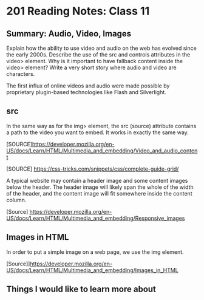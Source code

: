 # 201 Reading Notes: Class 11

## Summary: Audio, Video, Images

Explain how the ability to use video and audio on the web has evolved since the early 2000s.
Describe the use of the src and controls attributes in the video> element.
Why is it important to have fallback content inside the video> element?
Write a very short story where audio and video are characters.

The first influx of online videos and audio were made possible by proprietary plugin-based technologies like Flash and Silverlight.

## src

In the same way as for the img> element, the src (source) attribute contains a path to the video you want to embed. It works in exactly the same way.

[SOURCE]<https://developer.mozilla.org/en-US/docs/Learn/HTML/Multimedia_and_embedding/Video_and_audio_content>

[SOURCE] <https://css-tricks.com/snippets/css/complete-guide-grid/>

A typical website may contain a header image and some content images below the header. The header image will likely span the whole of the width of the header, and the content image will fit somewhere inside the content column.

[Source] <https://developer.mozilla.org/en-US/docs/Learn/HTML/Multimedia_and_embedding/Responsive_images>

## Images in HTML

In order to put a simple image on a web page, we use the img element.

[Source]]<https://developer.mozilla.org/en-US/docs/Learn/HTML/Multimedia_and_embedding/Images_in_HTML>

## Things I would like to learn more about
